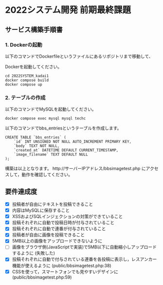 # 2022システム開発 前期最終課題

## サービス構築手順書

### 1. Dockerの起動

以下のコマンドでDockerfileというファイルにあるリポジトリまで移動して、

Dockerを起動してください。
```
cd 2022SYSTEM_kadai1
docker compose build
docker compose up
```
### 2. テーブルの作成

以下のコマンドでMySQLを起動してください。

```
docker compose exec mysql mysql techc
```
以下のコマンドでbbs_entriesというテーブルを作成します。

```
CREATE TABLE `bbs_entries` (
    `id` INT UNSIGNED NOT NULL AUTO_INCREMENT PRIMARY KEY,
    `body` TEXT NOT NULL,
    `created_at` DATETIME DEFAULT CURRENT_TIMESTAMP,
    `image_filename` TEXT DEFAULT NULL
);
```

構築は以上となります。
http://サーバーIPアドレス/bbsimagetest.php にアクセスして，動作を確認してください。

## 要件達成度
- [x] 投稿者が自由にテキストを投稿できること
- [x] 内容はMySQLに保存すること
- [x] XSSおよびSQLインジェクションの対策ができていること
- [x] 投稿それぞれに自動で投稿日時が付与されていること
- [x] 投稿それぞれに自動で連番が付与されていること
- [x] 投稿者が自由に画像を投稿できること
- [x] 5MB以上の画像をアップロードできないように
- [ ] 画像をブラウザ側(JavaScriptで実装)で5MB以下に自動縮小しアップロードするように (失敗した)
- [x] 投稿それぞれに自動で付与されている連番を各投稿に表示し，レスアンカー機能が使えるように (public/bbsimagetest.php:38)
- [x] CSSを使って，スマートフォンでも見やすいデザインに (public/bbsimagetest.php:59)
